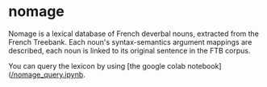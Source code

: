 nomage
======

Nomage is a lexical database of French deverbal nouns, extracted from the French Treebank. Each noun's syntax-semantics argument mappings are described, each noun is linked to its original sentence in the FTB corpus.

You can query the lexicon by using [the google colab notebook]([/nomage_query.ipynb](https://colab.research.google.com/github/abalvet/nomage/blob/master/nomage_query.ipynb).

